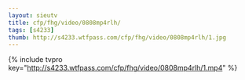 ```yaml
--- 
layout: sieutv
title: cfp/fhg/video/0808mp4rlh/
tags: [s4233]
thumb: http://s4233.wtfpass.com/cfp/fhg/video/0808mp4rlh/1.jpg
---
```

{% include tvpro key="http://s4233.wtfpass.com/cfp/fhg/video/0808mp4rlh/1.mp4" %} 
